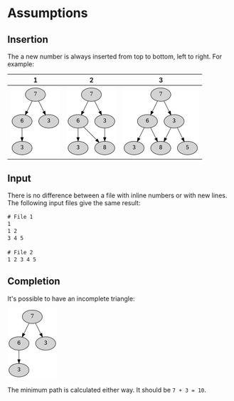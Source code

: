 # Assumptions

## Insertion

The a new number is always inserted from top to bottom, left to right.
For example:

|1                           |2                           |3                           |
|----------------------------|----------------------------|----------------------------|
|![](images/incomplete-1.png)|![](images/incomplete-2.png)|![](images/incomplete-3.png)|

## Input

There is no difference between a file with inline numbers or with new
lines. The following input files give the same result:

```
# File 1
1
1 2
3 4 5

# File 2
1 2 3 4 5
```

## Completion

It's possible to have an incomplete triangle:

![](images/incomplete-1.png)

The minimum path is calculated either way. It should be `7 + 3 = 10`.